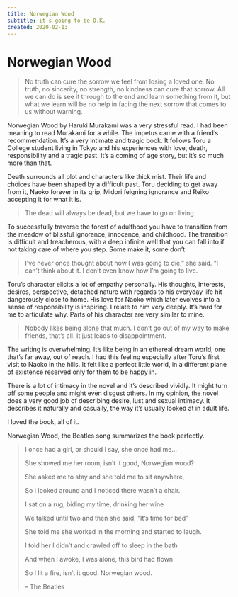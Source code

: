 ```yaml
---
title: Norwegian Wood
subtitle: it's going to be O.K.
created: 2020-02-13
---
```

# Norwegian Wood

> No truth can cure the sorrow we feel from losing a loved one. No truth, no
> sincerity, no strength, no kindness can cure that sorrow. All we can do is
> see it through to the end and learn something from it, but what we learn will
> be no help in facing the next sorrow that comes to us without warning.

Norwegian Wood by Haruki Murakami was a very stressful read. I had been meaning
to read Murakami for a while. The impetus came with a friend’s recommendation.
It’s a very intimate and tragic book. It follows Toru a College student living
in Tokyo and his experiences with love, death, responsibility and a tragic
past. It’s a coming of age story, but it’s so much more than that.

Death surrounds all plot and characters like thick mist. Their life and choices
have been shaped by a difficult past. Toru deciding to get away from it, Naoko
forever in its grip, Midori feigning ignorance and Reiko accepting it for what
it is.

> The dead will always be dead, but we have to go on living.

To successfully traverse the forest of adulthood you have to transition from
the meadow of blissful ignorance, innocence, and childhood. The transition is
difficult and treacherous, with a deep infinite well that you can fall into if
not taking care of where you step. Some make it, some don’t.

> I’ve never once thought about how I was going to die,” she said. “I can’t
> think about it. I don’t even know how I’m going to live.

Toru’s character elicits a lot of empathy personally. His thoughts, interests,
desires, perspective, detached nature with regards to his everyday life hit
dangerously close to home. His love for Naoko which later evolves into a sense
of responsibility is inspiring. I relate to him very deeply. It’s hard for me
to articulate why. Parts of his character are very similar to mine.

> Nobody likes being alone that much. I don’t go out of my way to make friends,
> that’s all. It just leads to disappointment.

The writing is overwhelming. It’s like being in an ethereal dream world, one
that’s far away, out of reach. I had this feeling especially after Toru’s first
visit to Naoko in the hills. It felt like a perfect little world, in a
different plane of existence reserved only for them to be happy in.

There is a lot of intimacy in the novel and it’s described vividly. It might
turn off some people and might even disgust others. In my opinion, the novel
does a very good job of describing desire, lust and sexual intimacy. It
describes it naturally and casually, the way it’s usually looked at in adult
life.

I loved the book, all of it.

Norwegian Wood, the Beatles song summarizes the book perfectly.

> I once had a girl, or should I say, she once had me…
>
> She showed me her room, isn’t it good, Norwegian wood?
>
> She asked me to stay and she told me to sit anywhere,
>
> So I looked around and I noticed there wasn’t a chair.
>
> I sat on a rug, biding my time, drinking her wine
>
> We talked until two and then she said, “It’s time for bed”
>
> She told me she worked in the morning and started to laugh.
>
> I told her I didn’t and crawled off to sleep in the bath
>
> And when I awoke, I was alone, this bird had flown
>
> So I lit a fire, isn’t it good, Norwegian wood.
>
> – The Beatles
